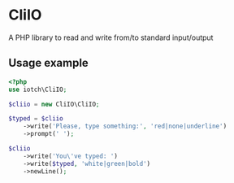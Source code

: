 # CliIO
A PHP library to read and write from/to standard input/output

## Usage example
```php
<?php
use iotch\CliIO;

$cliio = new CliIO\CliIO;

$typed = $cliio
    ->write('Please, type something:', 'red|none|underline')
    ->prompt(' ');

$cliio
    ->write('You\'ve typed: ')
    ->write($typed, 'white|green|bold')
    ->newLine();
```